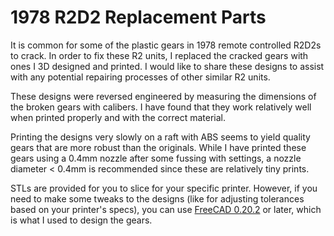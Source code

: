 # 1978 R2D2 Replacement Parts

It is common for some of the plastic gears in 1978 remote controlled R2D2s to crack. In order to fix these R2 units, I replaced the cracked gears with ones I 3D designed and printed. I would like to share these designs to assist with any potential repairing processes of other similar R2 units.

These designs were reversed engineered by measuring the dimensions of the broken gears with calibers. I have found that they work relatively well when printed properly and with the correct material.

Printing the designs very slowly on a raft with ABS seems to yield quality gears that are more robust than the originals. While I have printed these gears using a 0.4mm nozzle after some fussing with settings, a nozzle diameter < 0.4mm is recommended since these are relatively tiny prints.

STLs are provided for you to slice for your specific printer. However, if you need to make some tweaks to the designs (like for adjusting tolerances based on your printer's specs), you can use [FreeCAD 0.20.2](https://www.freecad.org/downloads.php) or later, which is what I used to design the gears.
